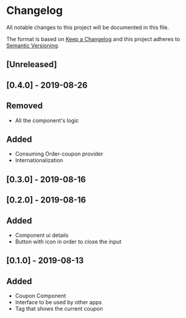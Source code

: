 # Changelog

All notable changes to this project will be documented in this file.

The format is based on [Keep a Changelog](http://keepachangelog.com/en/1.0.0/)
and this project adheres to [Semantic Versioning](http://semver.org/spec/v2.0.0.html).

## [Unreleased]

## [0.4.0] - 2019-08-26

## Removed

- All the component's logic

## Added

- Consuming Order-coupon provider
- Internationalization

## [0.3.0] - 2019-08-16

## [0.2.0] - 2019-08-16

## Added

- Component ui details
- Button with icon in order to close the input

## [0.1.0] - 2019-08-13

## Added

- Coupon Component
- Interface to be used by other apps
- Tag that shows the current coupon

